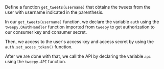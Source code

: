 <!--title={Authorization Keys and Calling API}-->

Define a function `get_tweets(username)` that obtains the tweets from the user with username indicated in the parenthesis.

In our `get_tweets(username)` function, we declare the variable `auth` using the `tweepy.OAuthHandler` function imported from `tweepy` to get authorization to our consumer key and consumer secret. 

Then, we access to the user's access key and access secret by using  the `auth.set_acess_token()` function.

After we are done with that, we call the API by declaring the variable `api` using the `tweepy.API` function.